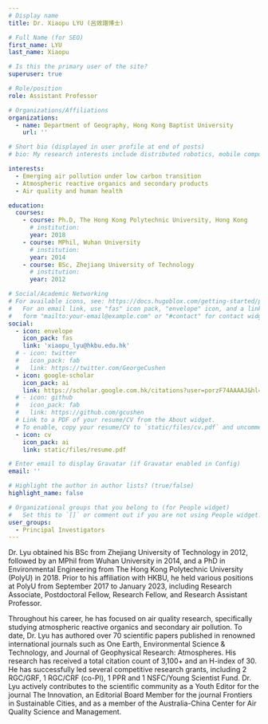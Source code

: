 ```yaml
---
# Display name
title: Dr. Xiaopu LYU (呂效譜博士)

# Full Name (for SEO)
first_name: LYU
last_name: Xiaopu

# Is this the primary user of the site?
superuser: true

# Role/position
role: Assistant Professor

# Organizations/Affiliations
organizations:
  - name: Department of Geography, Hong Kong Baptist University
    url: ''

# Short bio (displayed in user profile at end of posts)
# bio: My research interests include distributed robotics, mobile computing and programmable matter.

interests:
  - Emerging air pollution under low carbon transition
  - Atmospheric reactive organics and secondary products
  - Air quality and human health

education:
  courses:
    - course: Ph.D, The Hong Kong Polytechnic University, Hong Kong
      # institution: 
      year: 2018
    - course: MPhil, Wuhan University
      # institution: 
      year: 2014
    - course: BSc, Zhejiang University of Technology
      # institution: 
      year: 2012

# Social/Academic Networking
# For available icons, see: https://docs.hugoblox.com/getting-started/page-builder/#icons
#   For an email link, use "fas" icon pack, "envelope" icon, and a link in the
#   form "mailto:your-email@example.com" or "#contact" for contact widget.
social:
  - icon: envelope
    icon_pack: fas
    link: 'xiaopu_lyu@hkbu.edu.hk'
  # - icon: twitter
  #   icon_pack: fab
  #   link: https://twitter.com/GeorgeCushen
  - icon: google-scholar
    icon_pack: ai
    link: https://scholar.google.com.hk/citations?user=porzF74AAAAJ&hl=en&oi=sra
  # - icon: github
  #   icon_pack: fab
  #   link: https://github.com/gcushen
  # Link to a PDF of your resume/CV from the About widget.
  # To enable, copy your resume/CV to `static/files/cv.pdf` and uncomment the lines below.
  - icon: cv
    icon_pack: ai
    link: static/files/resume.pdf

# Enter email to display Gravatar (if Gravatar enabled in Config)
email: ''

# Highlight the author in author lists? (true/false)
highlight_name: false

# Organizational groups that you belong to (for People widget)
#   Set this to `[]` or comment out if you are not using People widget.
user_groups:
  - Principal Investigators
---
```


Dr. Lyu obtained his BSc from Zhejiang University of Technology in 2012, followed by an MPhil from Wuhan University in 2014, and a PhD in Environmental Engineering from The Hong Kong Polytechnic University (PolyU) in 2018. Prior to his affiliation with HKBU, he held various positions at PolyU from September 2017 to January 2023, including Research Associate, Postdoctoral Fellow, Research Fellow, and Research Assistant Professor. 

Throughout his career, he has focused on air quality research, specifically studying atmospheric reactive organics and secondary air pollution. To date, Dr. Lyu has authored over 70 scientific papers published in renowned international journals such as One Earth, Environmental Science & Technology, and Journal of Geophysical Research: Atmospheres. His research has received a total citation count of 3,100+ and an H-index of 30. He has successfully led several competitive research grants, including 2 RGC/GRF, 1 RGC/CRF (co-PI), 1 PPR and 1 NSFC/Young Scientist Fund. Dr. Lyu actively contributes to the scientific community as a Youth Editor for the journal The Innovation, an Editorial Board Member for the journal Frontiers in Sustainable Cities, and as a member of the Australia-China Center for Air Quality Science and Management.